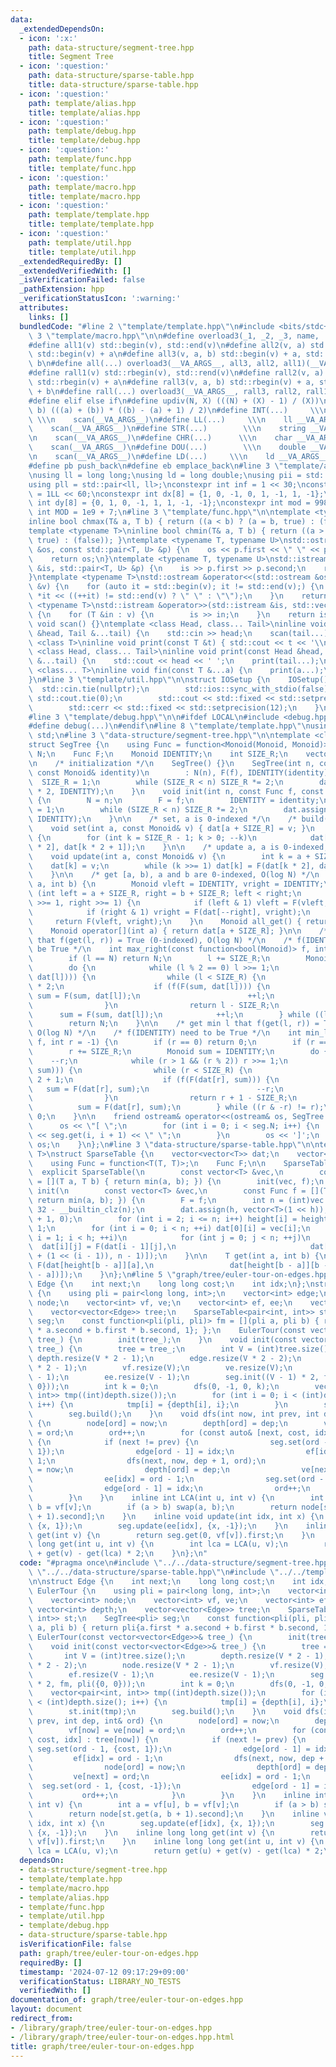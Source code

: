 ```yaml
---
data:
  _extendedDependsOn:
  - icon: ':x:'
    path: data-structure/segment-tree.hpp
    title: Segment Tree
  - icon: ':question:'
    path: data-structure/sparse-table.hpp
    title: data-structure/sparse-table.hpp
  - icon: ':question:'
    path: template/alias.hpp
    title: template/alias.hpp
  - icon: ':question:'
    path: template/debug.hpp
    title: template/debug.hpp
  - icon: ':question:'
    path: template/func.hpp
    title: template/func.hpp
  - icon: ':question:'
    path: template/macro.hpp
    title: template/macro.hpp
  - icon: ':question:'
    path: template/template.hpp
    title: template/template.hpp
  - icon: ':question:'
    path: template/util.hpp
    title: template/util.hpp
  _extendedRequiredBy: []
  _extendedVerifiedWith: []
  _isVerificationFailed: false
  _pathExtension: hpp
  _verificationStatusIcon: ':warning:'
  attributes:
    links: []
  bundledCode: "#line 2 \"template/template.hpp\"\n#include <bits/stdc++.h>\n#line\
    \ 3 \"template/macro.hpp\"\n\n#define overload3(_1, _2, _3, name, ...) name\n\
    #define all1(v) std::begin(v), std::end(v)\n#define all2(v, a) std::begin(v),\
    \ std::begin(v) + a\n#define all3(v, a, b) std::begin(v) + a, std::begin(v) +\
    \ b\n#define all(...) overload3(__VA_ARGS__, all3, all2, all1)(__VA_ARGS__)\n\
    #define rall1(v) std::rbegin(v), std::rend(v)\n#define rall2(v, a) std::rbegin(v),\
    \ std::rbegin(v) + a\n#define rall3(v, a, b) std::rbegin(v) + a, std::rbegin(v)\
    \ + b\n#define rall(...) overload3(__VA_ARGS__, rall3, rall2, rall1)(__VA_ARGS__)\n\
    #define elif else if\n#define updiv(N, X) (((N) + (X) - 1) / (X))\n#define sigma(a,\
    \ b) (((a) + (b)) * ((b) - (a) + 1) / 2)\n#define INT(...)     \\\n    int __VA_ARGS__;\
    \ \\\n    scan(__VA_ARGS__)\n#define LL(...)     \\\n    ll __VA_ARGS__; \\\n\
    \    scan(__VA_ARGS__)\n#define STR(...)        \\\n    string __VA_ARGS__; \\\
    \n    scan(__VA_ARGS__)\n#define CHR(...)      \\\n    char __VA_ARGS__; \\\n\
    \    scan(__VA_ARGS__)\n#define DOU(...)        \\\n    double __VA_ARGS__; \\\
    \n    scan(__VA_ARGS__)\n#define LD(...)     \\\n    ld __VA_ARGS__; \\\n    scan(__VA_ARGS__)\n\
    #define pb push_back\n#define eb emplace_back\n#line 3 \"template/alias.hpp\"\n\
    \nusing ll = long long;\nusing ld = long double;\nusing pii = std::pair<int, int>;\n\
    using pll = std::pair<ll, ll>;\nconstexpr int inf = 1 << 30;\nconstexpr ll INF\
    \ = 1LL << 60;\nconstexpr int dx[8] = {1, 0, -1, 0, 1, -1, 1, -1};\nconstexpr\
    \ int dy[8] = {0, 1, 0, -1, 1, 1, -1, -1};\nconstexpr int mod = 998244353;\nconstexpr\
    \ int MOD = 1e9 + 7;\n#line 3 \"template/func.hpp\"\n\ntemplate <typename T>\n\
    inline bool chmax(T& a, T b) { return ((a < b) ? (a = b, true) : (false)); }\n\
    template <typename T>\ninline bool chmin(T& a, T b) { return ((a > b) ? (a = b,\
    \ true) : (false)); }\ntemplate <typename T, typename U>\nstd::ostream &operator<<(std::ostream\
    \ &os, const std::pair<T, U> &p) {\n    os << p.first << \" \" << p.second;\n\
    \    return os;\n}\ntemplate <typename T, typename U>\nstd::istream &operator>>(std::istream\
    \ &is, std::pair<T, U> &p) {\n    is >> p.first >> p.second;\n    return is;\n\
    }\ntemplate <typename T>\nstd::ostream &operator<<(std::ostream &os, const std::vector<T>\
    \ &v) {\n    for (auto it = std::begin(v); it != std::end(v);) {\n        os <<\
    \ *it << ((++it) != std::end(v) ? \" \" : \"\");\n    }\n    return os;\n}\ntemplate\
    \ <typename T>\nstd::istream &operator>>(std::istream &is, std::vector<T> &v)\
    \ {\n    for (T &in : v) {\n        is >> in;\n    }\n    return is;\n}\ninline\
    \ void scan() {}\ntemplate <class Head, class... Tail>\ninline void scan(Head\
    \ &head, Tail &...tail) {\n    std::cin >> head;\n    scan(tail...);\n}\ntemplate\
    \ <class T>\ninline void print(const T &t) { std::cout << t << '\\n'; }\ntemplate\
    \ <class Head, class... Tail>\ninline void print(const Head &head, const Tail\
    \ &...tail) {\n    std::cout << head << ' ';\n    print(tail...);\n}\ntemplate\
    \ <class... T>\ninline void fin(const T &...a) {\n    print(a...);\n    exit(0);\n\
    }\n#line 3 \"template/util.hpp\"\n\nstruct IOSetup {\n    IOSetup() {\n      \
    \  std::cin.tie(nullptr);\n        std::ios::sync_with_stdio(false);\n       \
    \ std::cout.tie(0);\n        std::cout << std::fixed << std::setprecision(12);\n\
    \        std::cerr << std::fixed << std::setprecision(12);\n    }\n} IOSetup;\n\
    #line 3 \"template/debug.hpp\"\n\n#ifdef LOCAL\n#include <debug.hpp>\n#else\n\
    #define debug(...)\n#endif\n#line 8 \"template/template.hpp\"\nusing namespace\
    \ std;\n#line 3 \"data-structure/segment-tree.hpp\"\n\ntemplate <class Monoid>\n\
    struct SegTree {\n    using Func = function<Monoid(Monoid, Monoid)>;\n    int\
    \ N;\n    Func F;\n    Monoid IDENTITY;\n    int SIZE_R;\n    vector<Monoid> dat;\n\
    \n    /* initialization */\n    SegTree() {}\n    SegTree(int n, const Func f,\
    \ const Monoid& identity)\n        : N(n), F(f), IDENTITY(identity) {\n      \
    \  SIZE_R = 1;\n        while (SIZE_R < n) SIZE_R *= 2;\n        dat.assign(SIZE_R\
    \ * 2, IDENTITY);\n    }\n    void init(int n, const Func f, const Monoid& identity)\
    \ {\n        N = n;\n        F = f;\n        IDENTITY = identity;\n        SIZE_R\
    \ = 1;\n        while (SIZE_R < n) SIZE_R *= 2;\n        dat.assign(SIZE_R * 2,\
    \ IDENTITY);\n    }\n\n    /* set, a is 0-indexed */\n    /* build(): O(N) */\n\
    \    void set(int a, const Monoid& v) { dat[a + SIZE_R] = v; }\n    void build()\
    \ {\n        for (int k = SIZE_R - 1; k > 0; --k)\n            dat[k] = F(dat[k\
    \ * 2], dat[k * 2 + 1]);\n    }\n\n    /* update a, a is 0-indexed, O(log N) */\n\
    \    void update(int a, const Monoid& v) {\n        int k = a + SIZE_R;\n    \
    \    dat[k] = v;\n        while (k >>= 1) dat[k] = F(dat[k * 2], dat[k * 2 + 1]);\n\
    \    }\n\n    /* get [a, b), a and b are 0-indexed, O(log N) */\n    Monoid get(int\
    \ a, int b) {\n        Monoid vleft = IDENTITY, vright = IDENTITY;\n        for\
    \ (int left = a + SIZE_R, right = b + SIZE_R; left < right;\n             left\
    \ >>= 1, right >>= 1) {\n            if (left & 1) vleft = F(vleft, dat[left++]);\n\
    \            if (right & 1) vright = F(dat[--right], vright);\n        }\n   \
    \     return F(vleft, vright);\n    }\n    Monoid all_get() { return dat[1]; }\n\
    \    Monoid operator[](int a) { return dat[a + SIZE_R]; }\n\n    /* get max r\
    \ that f(get(l, r)) = True (0-indexed), O(log N) */\n    /* f(IDENTITY) need to\
    \ be True */\n    int max_right(const function<bool(Monoid)> f, int l = 0) {\n\
    \        if (l == N) return N;\n        l += SIZE_R;\n        Monoid sum = IDENTITY;\n\
    \        do {\n            while (l % 2 == 0) l >>= 1;\n            if (!f(F(sum,\
    \ dat[l]))) {\n                while (l < SIZE_R) {\n                    l = l\
    \ * 2;\n                    if (f(F(sum, dat[l]))) {\n                       \
    \ sum = F(sum, dat[l]);\n                        ++l;\n                    }\n\
    \                }\n                return l - SIZE_R;\n            }\n      \
    \      sum = F(sum, dat[l]);\n            ++l;\n        } while ((l & -l) != l);\n\
    \        return N;\n    }\n\n    /* get min l that f(get(l, r)) = True (0-indexed),\
    \ O(log N) */\n    /* f(IDENTITY) need to be True */\n    int min_left(const function<bool(Monoid)>\
    \ f, int r = -1) {\n        if (r == 0) return 0;\n        if (r == -1) r = N;\n\
    \        r += SIZE_R;\n        Monoid sum = IDENTITY;\n        do {\n        \
    \    --r;\n            while (r > 1 && (r % 2)) r >>= 1;\n            if (!f(F(dat[r],\
    \ sum))) {\n                while (r < SIZE_R) {\n                    r = r *\
    \ 2 + 1;\n                    if (f(F(dat[r], sum))) {\n                     \
    \   sum = F(dat[r], sum);\n                        --r;\n                    }\n\
    \                }\n                return r + 1 - SIZE_R;\n            }\n  \
    \          sum = F(dat[r], sum);\n        } while ((r & -r) != r);\n        return\
    \ 0;\n    }\n\n    friend ostream& operator<<(ostream& os, SegTree seg) {\n  \
    \      os << \"[ \";\n        for (int i = 0; i < seg.N; i++) {\n            os\
    \ << seg.get(i, i + 1) << \" \";\n        }\n        os << ']';\n        return\
    \ os;\n    }\n};\n#line 3 \"data-structure/sparse-table.hpp\"\n\ntemplate <class\
    \ T>\nstruct SparseTable {\n    vector<vector<T>> dat;\n    vector<int> height;\n\
    \    using Func = function<T(T, T)>;\n    Func F;\n\n    SparseTable() {}\n  \
    \  explicit SparseTable(\n        const vector<T> &vec,\n        const Func f\
    \ = [](T a, T b) { return min(a, b); }) {\n        init(vec, f);\n    }\n    void\
    \ init(\n        const vector<T> &vec,\n        const Func f = [](T a, T b) {\
    \ return min(a, b); }) {\n        F = f;\n        int n = (int)vec.size(), h =\
    \ 32 - __builtin_clz(n);\n        dat.assign(h, vector<T>(1 << h));\n        height.assign(n\
    \ + 1, 0);\n        for (int i = 2; i <= n; i++) height[i] = height[i >> 1] +\
    \ 1;\n        for (int i = 0; i < n; ++i) dat[0][i] = vec[i];\n        for (int\
    \ i = 1; i < h; ++i)\n            for (int j = 0; j < n; ++j)\n              \
    \  dat[i][j] = F(dat[i - 1][j],\n                              dat[i - 1][min(j\
    \ + (1 << (i - 1)), n - 1)]);\n    }\n\n    T get(int a, int b) {\n        return\
    \ F(dat[height[b - a]][a],\n                 dat[height[b - a]][b - (1 << height[b\
    \ - a])]);\n    }\n};\n#line 5 \"graph/tree/euler-tour-on-edges.hpp\"\n\nstruct\
    \ Edge {\n    int next;\n    long long cost;\n    int idx;\n};\nstruct EulerTour\
    \ {\n    using pli = pair<long long, int>;\n    vector<int> edge;\n    vector<int>\
    \ node;\n    vector<int> vf, ve;\n    vector<int> ef, ee;\n    vector<int> depth;\n\
    \    vector<vector<Edge>> tree;\n    SparseTable<pair<int, int>> st;\n    SegTree<pli>\
    \ seg;\n    const function<pli(pli, pli)> fm = [](pli a, pli b) { return pli{a.first\
    \ * a.second + b.first * b.second, 1}; };\n    EulerTour(const vector<vector<Edge>>&\
    \ tree_) {\n        init(tree_);\n    }\n    void init(const vector<vector<Edge>>&\
    \ tree_) {\n        tree = tree_;\n        int V = (int)tree.size();\n       \
    \ depth.resize(V * 2 - 1);\n        edge.resize(V * 2 - 2);\n        node.resize(V\
    \ * 2 - 1);\n        vf.resize(V);\n        ve.resize(V);\n        ef.resize(V\
    \ - 1);\n        ee.resize(V - 1);\n        seg.init((V - 1) * 2, fm, pli({0,\
    \ 0}));\n        int k = 0;\n        dfs(0, -1, 0, k);\n        vector<pair<int,\
    \ int>> tmp((int)depth.size());\n        for (int i = 0; i < (int)depth.size();\
    \ i++) {\n            tmp[i] = {depth[i], i};\n        }\n        st.init(tmp);\n\
    \        seg.build();\n    }\n    void dfs(int now, int prev, int dep, int& ord)\
    \ {\n        node[ord] = now;\n        depth[ord] = dep;\n        vf[now] = ve[now]\
    \ = ord;\n        ord++;\n        for (const auto& [next, cost, idx] : tree[now])\
    \ {\n            if (next != prev) {\n                seg.set(ord - 1, {cost,\
    \ 1});\n                edge[ord - 1] = idx;\n                ef[idx] = ord -\
    \ 1;\n                dfs(next, now, dep + 1, ord);\n                node[ord]\
    \ = now;\n                depth[ord] = dep;\n                ve[next] = ord;\n\
    \                ee[idx] = ord - 1;\n                seg.set(ord - 1, {cost, -1});\n\
    \                edge[ord - 1] = idx;\n                ord++;\n            }\n\
    \        }\n    }\n    inline int LCA(int u, int v) {\n        int a = vf[u],\
    \ b = vf[v];\n        if (a > b) swap(a, b);\n        return node[st.get(a, b\
    \ + 1).second];\n    }\n    inline void update(int idx, int x) {\n        seg.update(ef[idx],\
    \ {x, 1});\n        seg.update(ee[idx], {x, -1});\n    }\n    inline long long\
    \ get(int v) {\n        return seg.get(0, vf[v]).first;\n    }\n    inline long\
    \ long get(int u, int v) {\n        int lca = LCA(u, v);\n        return get(u)\
    \ + get(v) - get(lca) * 2;\n    }\n};\n"
  code: "#pragma once\n#include \"../../data-structure/segment-tree.hpp\"\n#include\
    \ \"../../data-structure/sparse-table.hpp\"\n#include \"../../template/template.hpp\"\
    \n\nstruct Edge {\n    int next;\n    long long cost;\n    int idx;\n};\nstruct\
    \ EulerTour {\n    using pli = pair<long long, int>;\n    vector<int> edge;\n\
    \    vector<int> node;\n    vector<int> vf, ve;\n    vector<int> ef, ee;\n   \
    \ vector<int> depth;\n    vector<vector<Edge>> tree;\n    SparseTable<pair<int,\
    \ int>> st;\n    SegTree<pli> seg;\n    const function<pli(pli, pli)> fm = [](pli\
    \ a, pli b) { return pli{a.first * a.second + b.first * b.second, 1}; };\n   \
    \ EulerTour(const vector<vector<Edge>>& tree_) {\n        init(tree_);\n    }\n\
    \    void init(const vector<vector<Edge>>& tree_) {\n        tree = tree_;\n \
    \       int V = (int)tree.size();\n        depth.resize(V * 2 - 1);\n        edge.resize(V\
    \ * 2 - 2);\n        node.resize(V * 2 - 1);\n        vf.resize(V);\n        ve.resize(V);\n\
    \        ef.resize(V - 1);\n        ee.resize(V - 1);\n        seg.init((V - 1)\
    \ * 2, fm, pli({0, 0}));\n        int k = 0;\n        dfs(0, -1, 0, k);\n    \
    \    vector<pair<int, int>> tmp((int)depth.size());\n        for (int i = 0; i\
    \ < (int)depth.size(); i++) {\n            tmp[i] = {depth[i], i};\n        }\n\
    \        st.init(tmp);\n        seg.build();\n    }\n    void dfs(int now, int\
    \ prev, int dep, int& ord) {\n        node[ord] = now;\n        depth[ord] = dep;\n\
    \        vf[now] = ve[now] = ord;\n        ord++;\n        for (const auto& [next,\
    \ cost, idx] : tree[now]) {\n            if (next != prev) {\n               \
    \ seg.set(ord - 1, {cost, 1});\n                edge[ord - 1] = idx;\n       \
    \         ef[idx] = ord - 1;\n                dfs(next, now, dep + 1, ord);\n\
    \                node[ord] = now;\n                depth[ord] = dep;\n       \
    \         ve[next] = ord;\n                ee[idx] = ord - 1;\n              \
    \  seg.set(ord - 1, {cost, -1});\n                edge[ord - 1] = idx;\n     \
    \           ord++;\n            }\n        }\n    }\n    inline int LCA(int u,\
    \ int v) {\n        int a = vf[u], b = vf[v];\n        if (a > b) swap(a, b);\n\
    \        return node[st.get(a, b + 1).second];\n    }\n    inline void update(int\
    \ idx, int x) {\n        seg.update(ef[idx], {x, 1});\n        seg.update(ee[idx],\
    \ {x, -1});\n    }\n    inline long long get(int v) {\n        return seg.get(0,\
    \ vf[v]).first;\n    }\n    inline long long get(int u, int v) {\n        int\
    \ lca = LCA(u, v);\n        return get(u) + get(v) - get(lca) * 2;\n    }\n};"
  dependsOn:
  - data-structure/segment-tree.hpp
  - template/template.hpp
  - template/macro.hpp
  - template/alias.hpp
  - template/func.hpp
  - template/util.hpp
  - template/debug.hpp
  - data-structure/sparse-table.hpp
  isVerificationFile: false
  path: graph/tree/euler-tour-on-edges.hpp
  requiredBy: []
  timestamp: '2024-07-12 09:17:29+09:00'
  verificationStatus: LIBRARY_NO_TESTS
  verifiedWith: []
documentation_of: graph/tree/euler-tour-on-edges.hpp
layout: document
redirect_from:
- /library/graph/tree/euler-tour-on-edges.hpp
- /library/graph/tree/euler-tour-on-edges.hpp.html
title: graph/tree/euler-tour-on-edges.hpp
---
```

